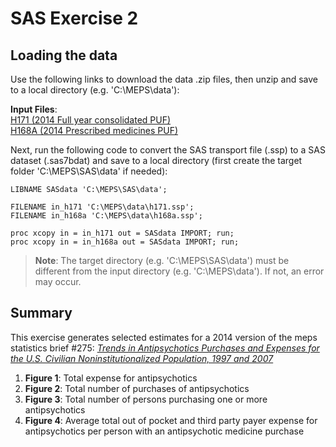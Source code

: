 # SAS Exercise 2


## Loading the data
Use the following links to download the data .zip files, then unzip and save to a local directory (e.g. 'C:\MEPS\data'):

<b>Input Files</b>:
<br>[H171  (2014 Full year consolidated PUF)](https://meps.ahrq.gov/mepsweb/data_files/pufs/h171ssp.zip)
<br>[H168A (2014 Prescribed medicines PUF)](https://meps.ahrq.gov/mepsweb/data_files/pufs/h168assp.zip)

Next, run the following code to convert the SAS transport file (.ssp) to a SAS dataset (.sas7bdat) and save to a local directory (first create the target folder 'C:\MEPS\SAS\data' if needed):
``` sas
LIBNAME SASdata 'C:\MEPS\SAS\data';

FILENAME in_h171 'C:\MEPS\data\h171.ssp';
FILENAME in_h168a 'C:\MEPS\data\h168a.ssp';

proc xcopy in = in_h171 out = SASdata IMPORT; run;
proc xcopy in = in_h168a out = SASdata IMPORT; run;
```
> <b>Note</b>: The target directory (e.g. 'C:\MEPS\SAS\data') must be different from the input directory (e.g. 'C:\MEPS\data'). If not, an error may occur.


## Summary
This exercise generates selected estimates for a 2014 version of the meps statistics brief \#275: [<i>Trends in Antipsychotics Purchases and Expenses for the U.S. Civilian Noninstitutionalized Population, 1997 and 2007</i>](https://meps.ahrq.gov/data_files/publications/st275/stat275.shtml)

1. **Figure 1**: Total expense for antipsychotics
2. **Figure 2**: Total number of purchases of antipsychotics
3. **Figure 3**: Total number of persons purchasing one or more antipsychotics
4. **Figure 4**: Average total out of pocket and third party payer expense for antipsychotics per person with an antipsychotic medicine purchase
